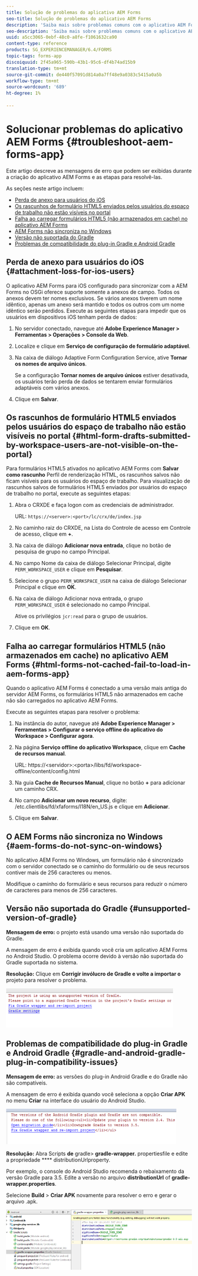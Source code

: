 ```yaml
---
title: Solução de problemas do aplicativo AEM Forms
seo-title: Solução de problemas do aplicativo AEM Forms
description: 'Saiba mais sobre problemas comuns com o aplicativo AEM Forms e como solucioná-los. '
seo-description: 'Saiba mais sobre problemas comuns com o aplicativo AEM Forms e como solucioná-los. '
uuid: a5cc3065-0ebf-48c0-a8fe-f1061632ca90
content-type: reference
products: SG_EXPERIENCEMANAGER/6.4/FORMS
topic-tags: forms-app
discoiquuid: 2f45a965-590b-43b1-95c6-df4b74ad15b9
translation-type: tm+mt
source-git-commit: de440f57091d814a0a7ff48e9a0383c5415a0a5b
workflow-type: tm+mt
source-wordcount: '689'
ht-degree: 1%

---
```



# Solucionar problemas do aplicativo AEM Forms {#troubleshoot-aem-forms-app}

Este artigo descreve as mensagens de erro que podem ser exibidas durante a criação do aplicativo AEM Forms e as etapas para resolvê-las.

As seções neste artigo incluem:

* [Perda de anexo para usuários do iOS](/help/forms/using/issues-aem-forms-app.md#attachment-loss-for-ios-users)
* [Os rascunhos de formulário HTML5 enviados pelos usuários do espaço de trabalho não estão visíveis no portal](/help/forms/using/issues-aem-forms-app.md#html-form-drafts-submitted-by-workspace-users-are-not-visible-on-the-portal)
* [Falha ao carregar formulários HTML5 (não armazenados em cache) no aplicativo AEM Forms](/help/forms/using/issues-aem-forms-app.md#html-forms-not-cached-fail-to-load-in-aem-forms-app)
* [AEM Forms não sincroniza no Windows](/help/forms/using/issues-aem-forms-app.md#aem-forms-do-not-sync-on-windows)
* [Versão não suportada do Gradle](/help/forms/using/issues-aem-forms-app.md#unsupported-version-of-gradle)
* [Problemas de compatibilidade do plug-in Gradle e Android Gradle](/help/forms/using/issues-aem-forms-app.md#gradle-and-android-gradle-plug-in-compatibility-issues)

## Perda de anexo para usuários do iOS {#attachment-loss-for-ios-users}

O aplicativo AEM Forms para iOS configurado para sincronizar com a AEM Forms no OSGi oferece suporte somente a anexos de campo. Todos os anexos devem ter nomes exclusivos. Se vários anexos tiverem um nome idêntico, apenas um anexo será mantido e todos os outros com um nome idêntico serão perdidos. Execute as seguintes etapas para impedir que os usuários em dispositivos iOS tenham perda de dados:

1. No servidor conectado, navegue até **Adobe Experience Manager > Ferramentas > Operações > Console da Web**.
1. Localize e clique em **Serviço de configuração de formulário adaptável**.
1. Na caixa de diálogo Adaptive Form Configuration Service, ative **Tornar os nomes de arquivo únicos**.

   Se a configuração **Tornar nomes de arquivo únicos** estiver desativada, os usuários terão perda de dados se tentarem enviar formulários adaptáveis com vários anexos.

1. Clique em **Salvar**.

## Os rascunhos de formulário HTML5 enviados pelos usuários do espaço de trabalho não estão visíveis no portal {#html-form-drafts-submitted-by-workspace-users-are-not-visible-on-the-portal}

Para formulários HTML5 ativados no aplicativo AEM Forms com **Salvar como rascunho** Perfil de renderização HTML, os rascunhos salvos não ficam visíveis para os usuários do espaço de trabalho. Para visualização de rascunhos salvos de formulários HTML5 enviados por usuários do espaço de trabalho no portal, execute as seguintes etapas:

1. Abra o CRXDE e faça logon com as credenciais de administrador.

   URL: `https://<server>:<port>/lc/crx/de/index.jsp`

1. No caminho raiz do CRXDE, na Lista do Controle de acesso em Controle de acesso, clique em **+**.
1. Na caixa de diálogo **Adicionar nova entrada**, clique no botão de pesquisa de grupo no campo Principal.
1. No campo Nome da caixa de diálogo Selecionar Principal, digite `PERM_WORKSPACE_USER` e clique em **Pesquisar**.
1. Selecione o grupo `PERM_WORKSPACE_USER` na caixa de diálogo Selecionar Principal e clique em **OK**.
1. Na caixa de diálogo Adicionar nova entrada, o grupo `PERM_WORKSPACE_USER` é selecionado no campo Principal.

   Ative os privilégios `jcr:read` para o grupo de usuários.

1. Clique em **OK**.

## Falha ao carregar formulários HTML5 (não armazenados em cache) no aplicativo AEM Forms {#html-forms-not-cached-fail-to-load-in-aem-forms-app}

Quando o aplicativo AEM Forms é conectado a uma versão mais antiga do servidor AEM Forms, os formulários HTML5 não armazenados em cache não são carregados no aplicativo AEM Forms.

Execute as seguintes etapas para resolver o problema:

1. Na instância do autor, navegue até **Adobe Experience Manager > Ferramentas > Configurar o serviço offline do aplicativo do Workspace > Configurar agora**.
1. Na página **Serviço offline do aplicativo Workspace**, clique em **Cache de recursos manual**.

   URL: https://&lt;servidor>:&lt;porta>/libs/fd/workspace-offline/content/config.html

1. Na guia **Cache de Recursos Manual**, clique no botão **+** para adicionar um caminho CRX.
1. No campo **Adicionar um novo recurso**, digite: /etc.clientlibs/fd/xfaforms/I18N/en_US.js e clique em **Adicionar**.
1. Clique em **Salvar**.

## O AEM Forms não sincroniza no Windows {#aem-forms-do-not-sync-on-windows}

No aplicativo AEM Forms no Windows, um formulário não é sincronizado com o servidor conectado se o caminho do formulário ou de seus recursos contiver mais de 256 caracteres ou menos.

Modifique o caminho do formulário e seus recursos para reduzir o número de caracteres para menos de 256 caracteres.

## Versão não suportada do Gradle {#unsupported-version-of-gradle}

**Mensagem de erro:** o projeto está usando uma versão não suportada do Gradle.

A mensagem de erro é exibida quando você cria um aplicativo AEM Forms no Android Studio. O problema ocorre devido à versão não suportada do Gradle suportada no sistema.

**Resolução:** Clique em  **Corrigir invólucro de Gradle e volte a importar o** projeto para resolver o problema.

![gradle_unsupported_version](assets/gradle_unsupported_version.png)

## Problemas de compatibilidade do plug-in Gradle e Android Gradle {#gradle-and-android-gradle-plug-in-compatibility-issues}

**Mensagem de erro:** as versões do plug-in Android Gradle e do Gradle não são compatíveis.

A mensagem de erro é exibida quando você seleciona a opção **Criar APK** no menu **Criar** na interface do usuário do Android Studio.

![gradle_plugin_compatibility](assets/gradle_plugin_compatibility.png)

**Resolução:** Abra Scripts **de** gradle>  **gradle-wrapper.** propertiesfile e edite a propriedade  **** distributionUrlproperty.

Por exemplo, o console do Android Studio recomenda o rebaixamento da versão Gradle para 3.5. Edite a versão no arquivo **distributionUrl** of **gradle-wrapper.properties**.

Selecione **Build** > **Criar APK** novamente para resolver o erro e gerar o arquivo .apk.

![gradle_wrapper_properties](assets/gradle_wrapper_properties.png)


